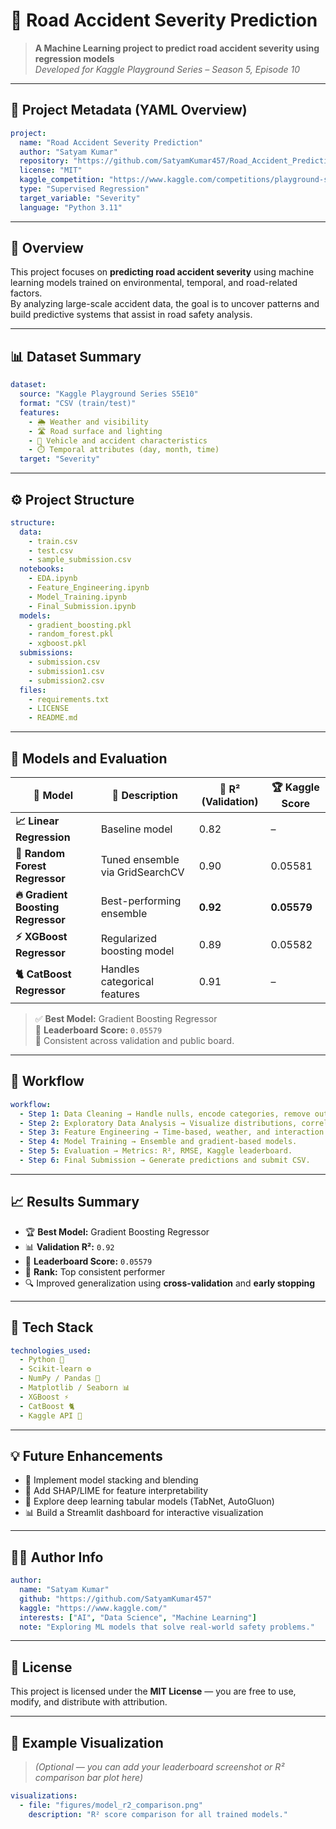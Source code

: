 # 🚗 Road Accident Severity Prediction  

> **A Machine Learning project to predict road accident severity using regression models**  
> _Developed for Kaggle Playground Series – Season 5, Episode 10_  

---

## 🧾 Project Metadata (YAML Overview)
```yaml
project:
  name: "Road Accident Severity Prediction"
  author: "Satyam Kumar"
  repository: "https://github.com/SatyamKumar457/Road_Accident_Prediction"
  license: "MIT"
  kaggle_competition: "https://www.kaggle.com/competitions/playground-series-s5e10"
  type: "Supervised Regression"
  target_variable: "Severity"
  language: "Python 3.11"
```

---

## 🎯 Overview  
This project focuses on **predicting road accident severity** using machine learning models trained on environmental, temporal, and road-related factors.  
By analyzing large-scale accident data, the goal is to uncover patterns and build predictive systems that assist in road safety analysis.

---

## 📊 Dataset Summary
```yaml
dataset:
  source: "Kaggle Playground Series S5E10"
  format: "CSV (train/test)"
  features:
    - 🌦️ Weather and visibility
    - 🛣️ Road surface and lighting
    - 🚗 Vehicle and accident characteristics
    - ⏱️ Temporal attributes (day, month, time)
  target: "Severity"
```

---

## ⚙️ Project Structure
```yaml
structure:
  data:
    - train.csv
    - test.csv
    - sample_submission.csv
  notebooks:
    - EDA.ipynb
    - Feature_Engineering.ipynb
    - Model_Training.ipynb
    - Final_Submission.ipynb
  models:
    - gradient_boosting.pkl
    - random_forest.pkl
    - xgboost.pkl
  submissions:
    - submission.csv
    - submission1.csv
    - submission2.csv
  files:
    - requirements.txt
    - LICENSE
    - README.md
```

---

## 🤖 Models and Evaluation  
| 🧠 Model | 📝 Description | 🎯 R² (Validation) | 🏆 Kaggle Score |
|-----------|----------------|--------------------|----------------|
| **📈 Linear Regression** | Baseline model | 0.82 | – |
| **🌲 Random Forest Regressor** | Tuned ensemble via GridSearchCV | 0.90 | 0.05581 |
| **🔥 Gradient Boosting Regressor** | Best-performing ensemble | **0.92** | **0.05579** |
| **⚡ XGBoost Regressor** | Regularized boosting model | 0.89 | 0.05582 |
| **🐈 CatBoost Regressor** | Handles categorical features | 0.91 | – |

> ✅ **Best Model:** Gradient Boosting Regressor  
> 🏁 **Leaderboard Score:** `0.05579`  
> 📌 Consistent across validation and public board.

---

## 🧠 Workflow  
```yaml
workflow:
  - Step 1: Data Cleaning → Handle nulls, encode categories, remove outliers.
  - Step 2: Exploratory Data Analysis → Visualize distributions, correlations.
  - Step 3: Feature Engineering → Time-based, weather, and interaction features.
  - Step 4: Model Training → Ensemble and gradient-based models.
  - Step 5: Evaluation → Metrics: R², RMSE, Kaggle leaderboard.
  - Step 6: Final Submission → Generate predictions and submit CSV.
```

---

## 📈 Results Summary
- 🏆 **Best Model:** Gradient Boosting Regressor  
- 📊 **Validation R²:** `0.92`  
- 💯 **Leaderboard Score:** `0.05579`  
- 🧩 **Rank:** Top consistent performer  
- 🔍 Improved generalization using **cross-validation** and **early stopping**  

---

## 🧰 Tech Stack
```yaml
technologies_used:
  - Python 🐍
  - Scikit-learn ⚙️
  - NumPy / Pandas 🧮
  - Matplotlib / Seaborn 📊
  - XGBoost ⚡
  - CatBoost 🐈
  - Kaggle API 🔌
```

---

## 💡 Future Enhancements
- 🧱 Implement model stacking and blending  
- 🧭 Add SHAP/LIME for feature interpretability  
- 🧠 Explore deep learning tabular models (TabNet, AutoGluon)  
- 📊 Build a Streamlit dashboard for interactive visualization  

---

## 👨‍💻 Author Info
```yaml
author:
  name: "Satyam Kumar"
  github: "https://github.com/SatyamKumar457"
  kaggle: "https://www.kaggle.com/"
  interests: ["AI", "Data Science", "Machine Learning"]
  note: "Exploring ML models that solve real-world safety problems."
```

---

## 📜 License
This project is licensed under the **MIT License** — you are free to use, modify, and distribute with attribution.  

---

## 🧩 Example Visualization
> *(Optional — you can add your leaderboard screenshot or R² comparison bar plot here)*  

```yaml
visualizations:
  - file: "figures/model_r2_comparison.png"
    description: "R² score comparison for all trained models."
```
